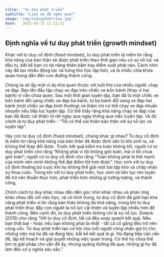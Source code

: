```yaml
---
title:  "Tư duy phát triển"
subtitle: "Liệu em đã nghe qua?"
image: "img/tuduyphattrien.jpg"
date:   2022-03-15 12:12:12
---
```

## Định nghĩa về tư duy phát triển (growth mindset)
Khác với tư duy cố định (fixed mindset), tư duy phát triển là niềm tin rằng khả năng của bản thân sẽ được phát triển theo thời gian nếu có sự nỗ lực và đầu tư, bất kể bạn có tài năng thiên bẩm hay điểm xuất phát nào. Cách nhìn này đã tạo nhiều động lực và hứng thú học tập hơn, và là chiếc chìa khóa quan trọng dẫn đến con đường thành công.

Chúng ta sẽ lấy một ví dụ khá quen thuộc với tuổi thơ của nhiều người: chạy xe đạp. Bạn lần đầu tập chạy xe đạp trên chiếc xe bốn bánh (thay vì hai bánh) vì vẫn chưa quen. Sau một thời gian luyện tập, bạn đã từ một chiếc xe bốn bánh đổi sang chiếc xe đạp ba bánh, từ ba bánh đổi sang xe đạp hai bánh (một chiếc xe đạp bình thường) và thậm chí có thể chạy xe đạp nhuần nhuyễn nếu tiếp tục luyện tập. Có thể thấy rằng khả năng chạy xe đạp của bạn đã được cải thiện rõ rệt ngày qua ngày thông qua việc luyện tập. Và đó chính là tư duy phát triển - “Tôi có thể cải thiện bản thân với sự nỗ lực và luyện tập”.

Vậy còn tư duy cố định (fixed mindset), chúng khác gì nhau? Tư duy cố định là niềm tin rằng khả năng của bản thân đã được định sẵn từ khi sinh ra, và không thể thay đổi được. Trước kết quả kiểm tra toán không tốt, người có tư duy phát triển cho rằng “Không phải vì tôi không giỏi toán, mà vì tôi chưa giỏi toán”; người có tư duy cố định cho rằng “Toán không phải là thế mạnh của mình nên mình không thể đạt điểm tốt hơn được”. Học sinh với tư duy cố định thường bỏ cuộc khi họ không thể giải một bài tập khó và chấp nhận sự thua cuộc. Trong khi với tư duy phát triển, học sinh sẽ liên tục rèn luyện để trở nên thuần thục hơn, phát triển hơn những gì tưởng tượng, và thành công.

Chính cách tư duy khác nhau dẫn đến góc nhìn khác nhau và phản ứng khác nhau đối với việc học, và vô hình trung, tư duy cố định đã giới hạn khả năng phát triển vì tin rằng bản thân không đủ khả năng, trong khi tư duy phát triển thúc đẩy con người ta nỗ lực cải thiện và luyện tập nhiều hơn để thành công. Bên cạnh đó, tư duy phát triển không chỉ là sự nỗ lực. Dweck (2015) cho rằng “Với tư duy cố định, tất cả đều xoay quanh kết quả. Nếu bạn thất bại - hoặc nếu bạn không phải là nhất - tất cả cố gắng đều trở nên công cốc. Tư duy phát triển tạo cơ hội cho mỗi người công nhận giá trị cho những việc mà họ đã và đang làm, bất kể kết quả là gì. Họ đang tiếp cận vấn đề, lập kế hoạch và giải quyết những việc quan trọng. Có thể họ chưa thể tìm ra giải pháp cho vấn đề ấy, nhưng quãng đường đã qua, những gì họ đã làm đều có ý nghĩa sâu sắc.”